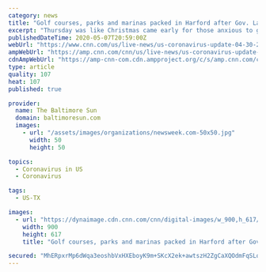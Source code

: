 ```yaml
---
category: news
title: "Golf courses, parks and marinas packed in Harford after Gov. Larry Hogan lightens coronavirus restrictions"
excerpt: "Thursday was like Christmas came early for those anxious to get back on the golf course and on the water, as Maryland Gov. Larry Hogan peeled back coronavirus restrictions on certain outdoor recreational activities."
publishedDateTime: 2020-05-07T20:59:00Z
webUrl: "https://www.cnn.com/us/live-news/us-coronavirus-update-04-30-20/h_8951e72d2aa107da53f04d14d68ae727"
ampWebUrl: "https://amp.cnn.com/cnn/us/live-news/us-coronavirus-update-04-30-20/index.html"
cdnAmpWebUrl: "https://amp-cnn-com.cdn.ampproject.org/c/s/amp.cnn.com/cnn/us/live-news/us-coronavirus-update-04-30-20/index.html"
type: article
quality: 107
heat: 107
published: true

provider:
  name: The Baltimore Sun
  domain: baltimoresun.com
  images:
    - url: "/assets/images/organizations/newsweek.com-50x50.jpg"
      width: 50
      height: 50

topics:
  - Coronavirus in US
  - Coronavirus

tags:
  - US-TX

images:
  - url: "https://dynaimage.cdn.cnn.com/cnn/digital-images/w_900,h_617/97277ac5-2172-4f92-9518-e8e955d7857c.jpg"
    width: 900
    height: 617
    title: "Golf courses, parks and marinas packed in Harford after Gov. Larry Hogan lightens coronavirus restrictions"

secured: "MhERpxrMp6dWqa3eoshbVxHXEboyK9m+SKcX2ek+awtszH2ZgCaXQOdmFqSLqSWZPcaI1KYXcXZOXgW7DoQANyCVcMsRMm9Fy/QeH0o5iAi3ybUzcZrRV8G1I85Sa0hmnZM+WgUBpbYQC+3oOw7McsVqHxaroqQpyAz1Gzur6zOblVJBkHiYxCv8D6zCVuSzWRTCuBnJKAzRkbEtlGXB1Hl233sfw8Uk6ao1gwynv7Gz29ILWR6cDeJV5ICAcnKiR0fXmvg36DX2JS+VesOQZesURh+VRL6wMBhEG7N4yxDfAw5luaU7ebx0dUeloXjCJg5FGTwcjKzAMqbcQXRKlfa0dpVAWTJQykA3etOBvk0uWOwYgDdkmPv3rIi8Dz3GHINqoJsUoSEseNT5vtmG+/WmC70kQ9XwK2HIi840FxmR5C4lV1+oWKnApnXLLCgV2//vPhtj0km0DtuyaVTqumQbb1ZHgboo7tQnqvN5HN4=;mAwpdvob2I+hMSuVqjtXTA=="
---
```



